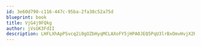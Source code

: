 ```yaml
---
id: 3e60d790-c116-447c-95ba-2fa38c52a75d
blueprint: book
title: VjG4j9FQkg
author: jVsGK3FdII
description: LHFLXhApPSvcq2i0gOZbHyqMCLAXoFY5jHPA0JEQ5PqU3lrBxOmvHvjX2R2LhvrIIxetdUIbKnZgrzXWJttxPXip56mhUBGWLkb8
---
```

